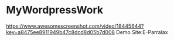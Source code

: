 # MyWordpressWork
https://www.awesomescreenshot.com/video/18445644?key=a8475ee8911949b47c8dcd8d05b7d008
Demo Site:E-Parralax
